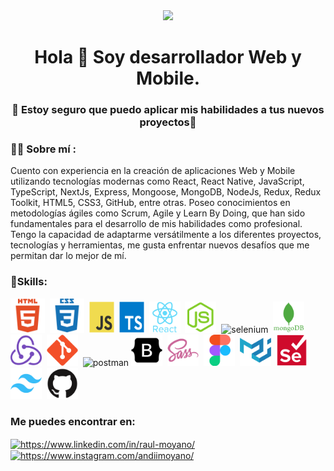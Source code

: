 <div id="header" align="center">
    <img src="https://media.giphy.com/media/sk6yL9EGVeAcE/giphy.gif" width="350" /> 
    <h1 align="center">Hola 👋 Soy desarrollador Web y Mobile.</h1>
    <h3 align="center">🚀 Estoy seguro que puedo aplicar mis habilidades a tus nuevos proyectos🚀</h3>
</div>


### 👨‍💻 Sobre mí : 
Cuento con experiencia en la creación de aplicaciones Web y Mobile utilizando tecnologías modernas como React, React Native, JavaScript, TypeScript, NextJs, Express, Mongoose, MongoDB, NodeJs, Redux, Redux Toolkit, HTML5, CSS3, GitHub, entre otras. 
Poseo conocimientos en metodologías ágiles como Scrum, Agile y Learn By Doing, que han sido fundamentales para el desarrollo de mis habilidades como profesional.
Tengo la capacidad de adaptarme versátilmente a los diferentes proyectos, tecnologías y herramientas, me gusta enfrentar nuevos desafíos que me permitan dar lo mejor de mí.


<div align="left">
    <h3>🔨Skills:</h3>
<div>
        <img src="https://github.com/devicons/devicon/blob/master/icons/html5/html5-plain-wordmark.svg" title="HTML5" alt="HTML" width="55" height="55"/>&nbsp;
        <img src="https://github.com/devicons/devicon/blob/master/icons/css3/css3-plain-wordmark.svg"  title="CSS3" alt="CSS" width="55" height="55"/>&nbsp;
        <img src="https://github.com/devicons/devicon/blob/master/icons/javascript/javascript-original.svg" title="JavaScript" alt="JavaScript" width="40" height="50"/>&nbsp;
         <img src="https://github.com/devicons/devicon/blob/master/icons/typescript/typescript-original.svg" title="selenium" alt="selenium" width="40" height="50"/>&nbsp;
        <img src="https://github.com/devicons/devicon/blob/master/icons/react/react-original-wordmark.svg" title="React" alt="React" width="50" height="50"/>&nbsp;
        <img src="https://github.com/devicons/devicon/blob/master/icons/nodejs/nodejs-original.svg" title="node" alt="Node" width="50" height="50"/>&nbsp;
        <img src="https://cdn.discordapp.com/attachments/1097399077307682839/1110683130957942905/nextjs.png" title="selenium" alt="selenium" width="50" height="50"/>&nbsp;
        <img src="https://github.com/devicons/devicon/blob/master/icons/mongodb/mongodb-plain-wordmark.svg" title="Mongo" alt="Mongo" width="50" height="50"/>&nbsp;
        <img src="https://github.com/devicons/devicon/blob/master/icons/redux/redux-original.svg" title="Redux" alt="Redux" width="50" height="50"/>&nbsp;
        <img src="https://github.com/devicons/devicon/blob/master/icons/git/git-original.svg" title="Redux" alt="Redux" width="50" height="50"/>&nbsp;
        <img src="https://www.vectorlogo.zone/logos/getpostman/getpostman-icon.svg" alt="postman" width="50" height="50"/>
      <img src="https://github.com/devicons/devicon/blob/master/icons/bootstrap/bootstrap-plain.svg" title="Bootstrap" alt="Bootstrap" width="50" height="50"/>&nbsp;
        <img src="https://github.com/devicons/devicon/blob/master/icons/sass/sass-original.svg" title="Sass" alt="Sass" width="50" height="50"/>&nbsp;
        <img src="https://github.com/devicons/devicon/blob/master/icons/figma/figma-original.svg" title="Figma" alt="Figma" width="50" height="50"/>&nbsp;
        <img src="https://github.com/devicons/devicon/blob/master/icons/materialui/materialui-original.svg" title="tw" alt="tw" width="50" height="50"/>&nbsp;
        <img src="https://github.com/devicons/devicon/blob/master/icons/selenium/selenium-original.svg" title="selenium" alt="selenium" width="50" height="50"/>&nbsp;
        <img src="https://github.com/devicons/devicon/blob/master/icons/tailwindcss/tailwindcss-plain.svg" title="selenium" alt="selenium" width="50" height="50"/>&nbsp;
        <img src="https://github.com/devicons/devicon/blob/master/icons/github/github-original.svg" title="selenium" alt="selenium" width="50" height="50"/>&nbsp;
      </div>
    <h3>Me puedes encontrar en:</h3>
<p align="left">
<a href="https://www.linkedin.com/in/raul-moyano/" target="blank"><img align="center" src="https://raw.githubusercontent.com/rahuldkjain/github-profile-readme-generator/master/src/images/icons/Social/linked-in-alt.svg" alt="https://www.linkedin.com/in/raul-moyano/" height="30" width="40" /></a>
<a href="https://www.instagram.com/andiimoyano/" target="blank"><img align="center" src="https://raw.githubusercontent.com/rahuldkjain/github-profile-readme-generator/master/src/images/icons/Social/instagram.svg" alt="https://www.instagram.com/andiimoyano/" height="30" width="40" /></a>
</p>

